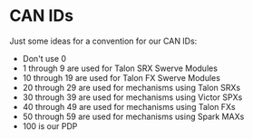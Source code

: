 # CAN IDs
Just some ideas for a convention for our CAN IDs:
* Don't use 0
* 1 through 9 are used for Talon SRX Swerve Modules
* 10 through 19 are used for Talon FX Swerve Modules
* 20 through 29 are used for mechanisms using Talon SRXs
* 30 through 39 are used for mechanisms using Victor SPXs
* 40 through 49 are used for mechanisms using Talon FXs
* 50 through 59 are used for mechanisms using Spark MAXs
* 100 is our PDP
